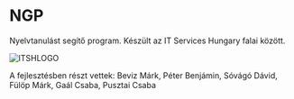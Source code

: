 # NGP
Nyelvtanulást segítő program. Készült az IT Services Hungary falai között.

![ITSHLOGO](https://www.it-services.hu/wp-content/themes/itsh-2013/images/itsh_logo.png)

A fejlesztésben részt vettek:
Beviz Márk, Péter Benjámin, Sóvágó Dávid, Fülöp Márk, Gaál Csaba, Pusztai Csaba

